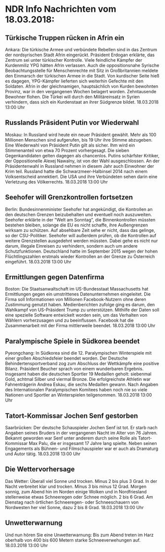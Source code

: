 # NDR Info Nachrichten vom 18.03.2018:


## Türkische Truppen rücken in Afrin ein
Ankara: Die türkische Armee und verbündete Rebellen sind in das Zentrum der nordsyrischen Stadt Afrin eingerückt. Präsident Erdogan erklärte, das Zentrum sei unter türkischer Kontrolle. Viele feindliche Kämpfer der Kurdenmiliz YPG hätten Afrin verlassen. Auch die oppositionsnahe Syrische Beobachtungsstelle für Menschenrechte mit Sitz in Großbritannien meldete den Einmarsch der türkischen Armee in die Stadt. Von kurdischer Seite hieß es dagegen, YPG-Kämpfer lieferten sich weiterhin Gefechte mit den Soldaten. Afrin in der gleichnamigen, hauptsächlich von Kurden bewohnten Provinz, war in den vergangenen Wochen belagert worden. Zehntausende Bewohner flohen. Die Türkei will durch den Militäreinsatz in Syrien verhindern, dass sich ein Kurdenstaat an ihrer Südgrenze bildet. 18.03.2018 13:00 Uhr 

## Russlands Präsident Putin vor Wiederwahl
Moskau: In Russland wird heute ein neuer Präsident gewählt. Mehr als 100 Millionen Menschen sind aufgerufen, bis 19 Uhr ihre Stimme abzugeben. Eine Wiederwahl von Präsident Putin gilt als sicher. Ihm wird ein Stimmenanteil von etwa 70 Prozent vorhergesagt. Die sieben Gegenkandidaten gelten dagegen als chancenlos. Putins schärfster Kritiker, der Oppositionelle Alexej Nawalny, ist von der Wahl ausgeschlossen. An der Präsidentenwahl in Russland nehmen in diesem Jahr auch Einwohner der Krim teil. Russland hatte die Schwarzmeer-Halbinsel 2014 nach einem Volksentscheid annektiert. Die USA und ihre Verbündeten sehen darin eine Verletzung des Völkerrechts. 18.03.2018 13:00 Uhr 

## Seehofer will Grenzkontrollen fortsetzen
Berlin:	Bundesinnenminister Seehofer hat angekündigt, die Kontrollen an den deutschen Grenzen beizubehalten und eventuell noch auszuweiten. Seehofer erklärte in der "Welt am Sonntag", die Binnenkontrollen müssten bestehen bleiben, solange die EU es nicht schaffe, ihre Außengrenzen wirksam zu schützen. Auf absehbare Zeit sehe er nicht, dass das gelinge, so der CSU-Politiker. Seehofer will außerdem prüfen, ob die Kontrollen auf weitere Grenzstellen ausgedehnt werden müssten. Dabei gehe es nicht nur darum, illegale Einreisen zu verhindern, sondern auch um andere Schutzfunktionen. Deutschland hatte im September 2015 wegen der hohen Flüchtlingszahlen erstmals wieder Kontrollen an der Grenze zu Österreich eingeführt. 18.03.2018 13:00 Uhr 

## Ermittlungen gegen Datenfirma
Boston: Die Staatsanwaltschaft im US-Bundesstaat Massachusetts hat Ermittlungen gegen ein umstrittenes Datenunternehmen eingeleitet. Die Firma soll Informationen von Millionen Facebook-Nutzern ohne deren Zustimmung genutzt haben. Medienberichten zufolge ging es darum, den Wahlkampf von US-Präsident Trump zu unterstützen. Mithilfe der Daten soll eine spezielle Software entwickelt worden sein, um das Verhalten von Wählern vorherzusagen und zu beeinflussen. Facebook hat die Zusammenarbeit mit der Firma mittlerweile beendet. 18.03.2018 13:00 Uhr 

## Paralympische Spiele in Südkorea beendet
Pyeongchang: In Südkorea sind die 12. Paralympischen Winterspiele mit einer großen Abschiedsfeier beendet worden. Der Deutsche Behindertensportverband zog zum Abschluss der Wettkämpfe eine positive Bilanz. Präsident Beucher sprach von einem wunderbaren Ergebnis. Insgesamt haben die deutschen Sportler 19 Medaillen geholt: siebenmal Gold, achtmal Silber und viermal Bronze. Die erfolgreichste Athletin war Fahnenträgerin Andrea Eskau, die sechs Medaillen gewann. Nach Angaben des Internationalen Paralympischen Komitees haben noch nie so viele Nationen und Sportler an Winterspielen teilgenommen. 18.03.2018 13:00 Uhr 

## Tatort-Kommissar Jochen Senf gestorben
Saarbrücken: Der deutsche Schauspieler Jochen Senf ist tot. Er starb nach Angaben seines Bruders in der vergangenen Nacht im Alter von 76 Jahren. Bekannt geworden war Senf unter anderem
durch seine Rolle als Tatort-Kommissar Max Palu, die er insgesamt 17 Jahre lang spielte. Neben seinen Engagements als Bühnen- und Filmschauspieler war er auch als Dramaturg und Autor tätig. 18.03.2018 13:00 Uhr 

## Die Wettervorhersage
Das Wetter: Überall viel Sonne und trocken. Minus 2 bis plus 3 Grad. In der Nacht verbreitet klar und trocken. Minus 3 bis minus 12 Grad. Morgen sonnig, zum Abend hin im Norden einige Wolken und in Nordfriesland stellenweise etwas Schneeregen oder Schnee möglich. 2 bis 6 Grad. Am Dienstag nach örtlichen Schneeregen- oder Schneeschauern von Nordwesten her viel Sonne, dazu 2 bis 8 Grad. 18.03.2018 13:00 Uhr 

## Unwetterwarnung
Und nun hören Sie eine Unwetterwarnung: Bis zum Abend treten im Harz oberhalb von 400 bis 600 Metern starke Schneeverwehungen auf. 18.03.2018 13:00 Uhr 
